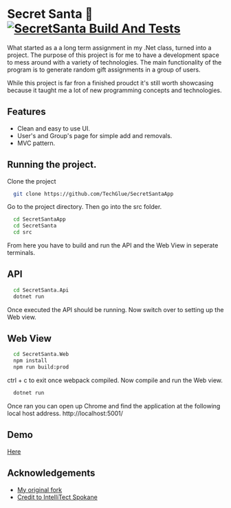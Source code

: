 
# Secret Santa 🎅 <br> [![SecretSanta Build And Tests](https://github.com/TechGlue/SecretSantaApp/actions/workflows/dotnet.yml/badge.svg?branch=master)](https://github.com/TechGlue/SecretSantaApp/actions/workflows/dotnet.yml)


What started as a a long term assignment in my .Net class, turned into a project.
The purpose of this project is for me to have a development space to mess around with a variety of technologies.
The main functionality of the program is to generate random gift assignments in a group of users. 

While this project is far fron a finished proudct it's still worth showcasing because it taught me a lot of new programming concepts and technologies. 

## Features

- Clean and easy to use UI.
- User's and Group's page for simple add and removals.
- MVC pattern.

## Running the project.

Clone the project

```bash
  git clone https://github.com/TechGlue/SecretSantaApp
```

Go to the project directory. Then go into the src folder.

```bash
  cd SecretSantaApp
  cd SecretSanta
  cd src
```

From here you have to build and run the API and the Web View in seperate terminals.

## API

```bash
  cd SecretSanta.Api
  dotnet run 
```
Once executed the API should be running. Now switch over to setting up the Web view.

## Web View

```bash
  cd SecretSanta.Web
  npm install
  npm run build:prod
```
ctrl + c to exit once webpack compiled. Now compile and run the Web view. 

```bash
  dotnet run
```
Once ran you can open up Chrome and find the application at the following local host address. http://localhost:5001/

## Demo 
[Here](https://youtu.be/XTqBEHyeES0)
## Acknowledgements

 - [My original fork](https://github.com/TechGlue/EWU-CSCD379-2021-Spring)
 - [Credit to IntelliTect Spokane](https://github.com/IntelliTect-Samples/EWU-CSCD379-2021-Spring)

